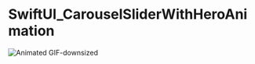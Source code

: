 # SwiftUI_CarouselSliderWithHeroAnimation

![Animated GIF-downsized](https://media.giphy.com/media/Y1Up2LMzhYIhMFlWdk/giphy.gif)
